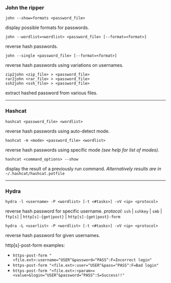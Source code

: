 ### John the ripper
```
john --show=formats <password_file>
```
display possible formats for passwords.
```
john --wordlist=<wordlist> <password_file> [--format=<format>]
```
reverse hash passwords.
```
john --single <password_file> [--format=<format>]
```
reverse hash passwords using variations on usernames.
```
zip2john <zip_file> > <password_file>
rar2john <rar_file> > <password_file>
ssh2john <ssh_file> > <password_file>
```
extract hashed password from various files.
___
### Hashcat
```
hashcat <password_file> <wordlist>
```
reverse hash passwords using auto-detect mode.
```
hashcat -m <mode> <password_file> <wordlist>
```
reverse hash passwords using specific mode _(see help for list of modes)._
```
hashcat <command_options> --show
```
display the result of a previously run command.
_Alternatively results are in_ `~/.hashcat/hashcat.potfile`
___
### Hydra
```
hydra -l <username> -P <wordlist> [-t <#tasks>] -vV <ip> <protocol>
```
reverse hash password for specific username.
_protocol:_ `ssh` | `sshkey` | `smb` | `ftp[s]` | `http[s]-{get|post}` | `http[s]-{get|post}-form`
```
hydra -L <userlist> -P <wordlist> [-t <#tasks>] -vV <ip> <protocol>
```
reverse hash password for given usernames.

http\[s]-post-form examples:
- `https-post-form "<file.ext>:username=^USER^&password=^PASS^:F=Incorrect login"`
- `https-post-form "<file.ext>:user=^USER^&pass=^PASS^:F=Bad login"`
- `https-post-form "<file.ext>:<param>=<value>&login=^USER^&password=^PASS^:S=Success!!"`